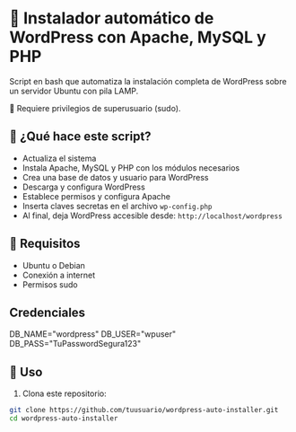# 🚀 Instalador automático de WordPress con Apache, MySQL y PHP

Script en bash que automatiza la instalación completa de WordPress sobre un servidor Ubuntu con pila LAMP.

📂 Requiere privilegios de superusuario (sudo).

## 🔧 ¿Qué hace este script?

- Actualiza el sistema
- Instala Apache, MySQL y PHP con los módulos necesarios
- Crea una base de datos y usuario para WordPress
- Descarga y configura WordPress
- Establece permisos y configura Apache
- Inserta claves secretas en el archivo `wp-config.php`
- Al final, deja WordPress accesible desde: `http://localhost/wordpress`

## 📌 Requisitos

- Ubuntu o Debian
- Conexión a internet
- Permisos sudo

## Credenciales
DB_NAME="wordpress"
DB_USER="wpuser"
DB_PASS="TuPasswordSegura123"


## 📝 Uso

1. Clona este repositorio:

```bash
git clone https://github.com/tuusuario/wordpress-auto-installer.git
cd wordpress-auto-installer



